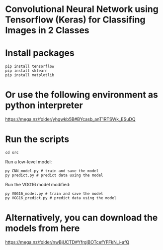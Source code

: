 # Convolutional Neural Network using Tensorflow (Keras) for Classifing Images in 2 Classes

# Install packages
    pip install tensorflow  
    pip install sklearn  
    pip install matplotlib

# Or use the following environment as python interpreter

https://mega.nz/folder/yhgwkb5B#BYcasb_anT1RTSWk_ESuDQ

# Run the scripts
    cd src

Run a low-level model:

    py CNN_model.py # train and save the model
    py predict.py # predict data using the model

Run the VGG16 model modified:

    py VGG16_model.py # train and save the model
    py VGG16_predict.py # predict data using the model

# Alternatively, you can download the models from here

https://mega.nz/folder/nwBjUCTD#YfrgIBOTcefYFFkN_i-afQ
